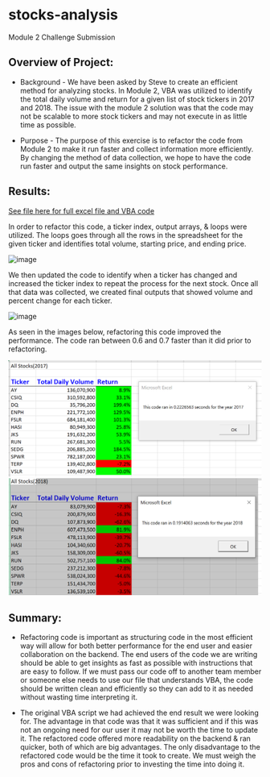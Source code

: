# stocks-analysis
Module 2 Challenge Submission

## Overview of Project: 
* Background - We have been asked by Steve to create an efficient method for analyzing stocks. In Module 2, VBA was utilized to identify the total daily volume and return for a given list of stock tickers in 2017 and 2018. The issue with the module 2 solution was that the code may not be scalable to more stock tickers and may not execute in as little time as possible. 

* Purpose - The purpose of this exercise is to refactor the code from Module 2 to make it run faster and collect information more efficiently. By changing the method of data collection, we hope to have the code run faster and output the same insights on stock performance. 

## Results:

[See file here for full excel file and VBA code](https://github.com/ChalmersMJason/stocks-analysis/blob/main/VBA_Challenge.xlsm)

In order to refactor this code, a ticker index, output arrays, & loops were utilized. The loops goes through all the rows in the spreadsheet for the given ticker and identifies total volume, starting price, and ending price. 

![image](https://user-images.githubusercontent.com/85259984/130324861-a304e971-cc11-4cef-8846-272731249af7.png)

We then updated the code to identify when a ticker has changed and increased the ticker index to repeat the process for the next stock. Once all that data was collected, we created final outputs that showed volume and percent change for each ticker.

![image](https://user-images.githubusercontent.com/85259984/130324951-c3add824-688a-4c54-8932-71c07feac11a.png)


As seen in the images below, refactoring this code improved the performance. The code ran between 0.6 and 0.7 faster than it did prior to refactoring.




![Outcome for 2017](https://github.com/ChalmersMJason/stocks-analysis/blob/main/VBA_Challenge_2017.png)
![Outcome for 2018](https://github.com/ChalmersMJason/stocks-analysis/blob/main/VBA_Challenge_2018.png)

## Summary: 
* Refactoring code is important as structuring code in the most efficient way will allow for both better performance for the end user and easier collaboration on the backend. The end users of the code we are writing should be able to get insights as fast as possible with instructions that are easy to follow. If we must pass our code off to another team member or someone else needs to use our file that understands VBA, the code should be written clean and efficiently so they can add to it as needed without wasting time interpreting it. 

* The original VBA script we had achieved the end result we were looking for. The advantage in that code was that it was sufficient and if this was not an ongoing need for our user it may not be worth the time to update it. The refactored code offered more readability on the backend & ran quicker, both of which are big advantages. The only disadvantage to the refactored code would be the time it took to create. We must weigh the pros and cons of refactoring prior to investing the time into doing it. 
